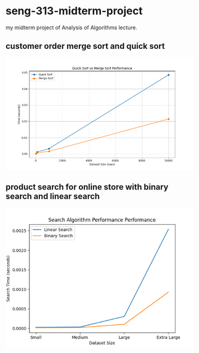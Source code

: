 # seng-313-midterm-project

my midterm project of Analysis of Algorithms lecture.

## customer order merge sort and quick sort

![alt text](figures/customer_order_figure.png)

## product search for online store with binary search and linear search

![alt text](figures/product_catalog_figure.png)
